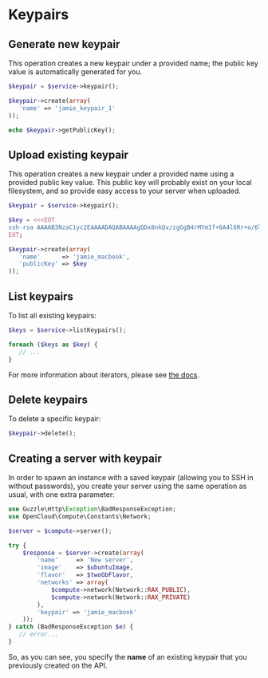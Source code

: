 # Keypairs

## Generate new keypair

This operation creates a new keypair under a provided name; the public key value is automatically generated for you.

```php
$keypair = $service->keypair();

$keypair->create(array(
   'name' => 'jamie_keypair_1'
));

echo $keypair->getPublicKey();
```

## Upload existing keypair

This operation creates a new keypair under a provided name using a provided public key value. This public key will probably exist on your local filesystem, and so provide easy access to your server when uploaded.

```php
$keypair = $service->keypair();

$key = <<<EOT
ssh-rsa AAAAB3NzaC1yc2EAAAADAQABAAAAgQDx8nkQv/zgGgB4rMYmIf+6A4l6Rr+o/6lHBQdW5aYd44bd8JttDCE/F/pNRr0lRE+PiqSPO8nDPHw0010JeMH9gYgnnFlyY3/OcJ02RhIPyyxYpv9FhY+2YiUkpwFOcLImyrxEsYXpD/0d3ac30bNH6Sw9JD9UZHYcpSxsIbECHw== Example public key
EOT;

$keypair->create(array(
   'name'      => 'jamie_macbook',
   'publicKey' => $key
));

```

## List keypairs

To list all existing keypairs:

```php
$keys = $service->listKeypairs();

foreach ($keys as $key) {
   // ...
}
```

For more information about iterators, please see [the docs](../Iterators.md).

## Delete keypairs

To delete a specific keypair:

```php
$keypair->delete();
```

## Creating a server with keypair

In order to spawn an instance with a saved keypair (allowing you to SSH in without passwords), you create your server
using the same operation as usual, with one extra parameter:

```php
use Guzzle\Http\Exception\BadResponseException;
use OpenCloud\Compute\Constants\Network;

$server = $compute->server();

try {
    $response = $server->create(array(
        'name'     => 'New server',
        'image'    => $ubuntuImage,
        'flavor'   => $twoGbFlavor,
        'networks' => array(
            $compute->network(Network::RAX_PUBLIC),
            $compute->network(Network::RAX_PRIVATE)
        ),
        'keypair' => 'jamie_macbook'
    ));
} catch (BadResponseException $e) {
   // error...
}
```

So, as you can see, you specify the **name** of an existing keypair that you previously created on the API.